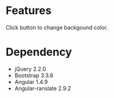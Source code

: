 Features
========

Click button to change backgound color.

Dependency
==========

- jQuery 2.2.0
- Bootstrap 3.3.6
- Angular 1.4.9
- Angular-ranslate 2.9.2